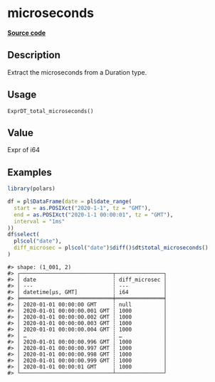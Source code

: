 

# microseconds

[**Source code**](https://github.com/pola-rs/r-polars/tree/main/R/expr__datetime.R#L867)

## Description

Extract the microseconds from a Duration type.

## Usage

<pre><code class='language-R'>ExprDT_total_microseconds()
</code></pre>

## Value

Expr of i64

## Examples

``` r
library(polars)

df = pl$DataFrame(date = pl$date_range(
  start = as.POSIXct("2020-1-1", tz = "GMT"),
  end = as.POSIXct("2020-1-1 00:00:01", tz = "GMT"),
  interval = "1ms"
))
df$select(
  pl$col("date"),
  diff_microsec = pl$col("date")$diff()$dt$total_microseconds()
)
```

    #> shape: (1_001, 2)
    #> ┌─────────────────────────────┬───────────────┐
    #> │ date                        ┆ diff_microsec │
    #> │ ---                         ┆ ---           │
    #> │ datetime[μs, GMT]           ┆ i64           │
    #> ╞═════════════════════════════╪═══════════════╡
    #> │ 2020-01-01 00:00:00 GMT     ┆ null          │
    #> │ 2020-01-01 00:00:00.001 GMT ┆ 1000          │
    #> │ 2020-01-01 00:00:00.002 GMT ┆ 1000          │
    #> │ 2020-01-01 00:00:00.003 GMT ┆ 1000          │
    #> │ 2020-01-01 00:00:00.004 GMT ┆ 1000          │
    #> │ …                           ┆ …             │
    #> │ 2020-01-01 00:00:00.996 GMT ┆ 1000          │
    #> │ 2020-01-01 00:00:00.997 GMT ┆ 1000          │
    #> │ 2020-01-01 00:00:00.998 GMT ┆ 1000          │
    #> │ 2020-01-01 00:00:00.999 GMT ┆ 1000          │
    #> │ 2020-01-01 00:00:01 GMT     ┆ 1000          │
    #> └─────────────────────────────┴───────────────┘
